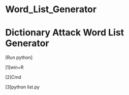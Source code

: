 # Word_List_Generator
# Dictionary Attack Word List Generator

[Run python]

[1]win+R 

[2]Cmd

[3]python list.py
